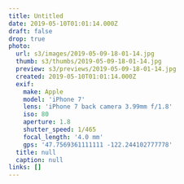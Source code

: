 ```yaml
---
title: Untitled
date: 2019-05-10T01:01:14.000Z
draft: false
drop: true
photo:
  url: s3/images/2019-05-09-18-01-14.jpg
  thumb: s3/thumbs/2019-05-09-18-01-14.jpg
  preview: s3/previews/2019-05-09-18-01-14.jpg
  created: 2019-05-10T01:01:14.000Z
  exif:
    make: Apple
    model: 'iPhone 7'
    lens: 'iPhone 7 back camera 3.99mm f/1.8'
    iso: 80
    aperture: 1.8
    shutter_speed: 1/465
    focal_length: '4.0 mm'
    gps: '47.7569361111111 -122.244102777778'
  title: null
  caption: null
links: []
---
```

